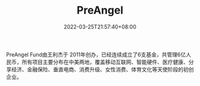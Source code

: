 ﻿---
weight: 
title: "PreAngel"
description: "PreAngel Fund由王利杰于 2011年创办，已经连续成立了6支基金，共管理6亿人民币，所有项目主要分布在中美两地，覆盖移动互联网、智能硬件、医疗健康、分享经济、金融保险、垂直电..."
date: 2022-03-25T21:57:40+08:00
lastmod: 2022-03-25T16:45:40+08:00
draft: false
authors: ["Metabd"]
featuredImage: "preangel.png"
link: ""
tags: ["投资机构","PreAngel"]
categories: ["navigation"]
navigation: ["投资机构"]
lightgallery: true
toc: true
pinned: false
recommend: false
recommend1: false
---
PreAngel Fund由王利杰于 2011年创办，已经连续成立了6支基金，共管理6亿人民币，所有项目主要分布在中美两地，覆盖移动互联网、智能硬件、医疗健康、分享经济、金融保险、垂直电商、消费升级、女性消费、体育文化等天使阶段的初创企业。

